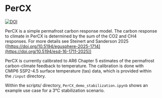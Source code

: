# PerCX

[![DOI](https://zenodo.org/badge/DOI/10.5281/zenodo.15732955.svg)](https://doi.org/10.5281/zenodo.17279654)

PerCX is a simple permafrost carbon response model. The carbon response to climate in PerCX is determined by the sum of the CO2 and CH4 responses. For more details see Steinert and Sanderson 2025 ([https://doi.org/10.5194/egusphere-2025-1714](https://doi.org/10.5194/esd-16-1711-2025))

PerCX is currently calibrated to AR6 Chapter 5 estimates of the permafrost carbon-climate feedback to temperature. The calibration is done with CMIP6 SSP2-4.5 surface temperature (tas) data, which is provided within the <code>/input</code> directory.

Within the scripts/ directory, <code>PerCX_demo_stabilization.ipynb</code> shows an example use case for a 3°C stabilization scenario.
